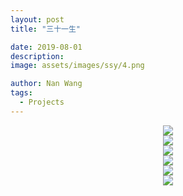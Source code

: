 ```yaml
---
layout: post
title: "三十一生"

date: 2019-08-01
description:
image: assets/images/ssy/4.png

author: Nan Wang
tags:
  - Projects
---
```



<div class="section-padding" align="center">
<img source type="img/png" src="{{ "assets/images/ssy/1.png" | relative_url }}"/>
</div>

<div class="section-padding bg-white" align="center">

</div>

<div class="section-padding" align="center">
<img source type="img/png" src="{{ "assets/images/ssy/2.png" | relative_url }}"/>
</div>

<div class="section-padding" align="center">
<img source type="img/png" src="{{ "assets/images/ssy/3.png" | relative_url }}"/>
</div>


<div class="section-padding" align="center">
<img source type="img/png" src="{{ "assets/images/ssy/4.png" | relative_url }}"/>
</div>

<div class="section-padding" align="center">
<img source type="img/png" src="{{ "assets/images/ssy/5.png" | relative_url }}"/>
</div>

<div class="section-padding" align="center">
<img source type="img/png" src="{{ "assets/images/ssy/6.png" | relative_url }}"/>
</div>

